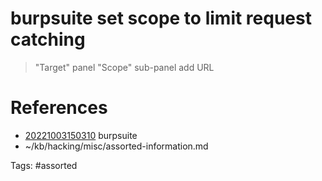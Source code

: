 # burpsuite set scope to limit request catching
> "Target" panel
> "Scope" sub-panel
> add URL

# References
- [20221003150310](/zet/20221003150310/README.md) burpsuite
- ~/kb/hacking/misc/assorted-information.md

Tags:
    #assorted
